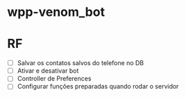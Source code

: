 # wpp-venom_bot

# RF
- [ ] Salvar os contatos salvos do telefone no DB
- [ ] Ativar e desativar bot
- [ ] Controller de Preferences
- [ ] Configurar funções preparadas quando rodar o servidor